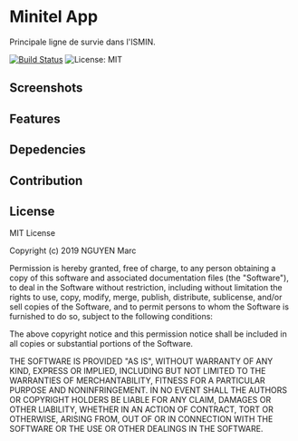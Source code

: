 # Minitel App

Principale ligne de survie dans l'ISMIN.

[![Build Status](https://img.shields.io/gitlab/pipeline/Darkness4/minitel-app.svg?style=flat-square)](https://gitlab.com/Darkness4/minitel-app/pipelines)
![License: MIT](https://img.shields.io/github/license/Darkness4/minitel-app.svg?style=flat-square)

## Screenshots

## Features

## Depedencies

## Contribution

## License

MIT License

Copyright (c) 2019 NGUYEN Marc

Permission is hereby granted, free of charge, to any person obtaining a copy
of this software and associated documentation files (the "Software"), to deal
in the Software without restriction, including without limitation the rights
to use, copy, modify, merge, publish, distribute, sublicense, and/or sell
copies of the Software, and to permit persons to whom the Software is
furnished to do so, subject to the following conditions:

The above copyright notice and this permission notice shall be included in all
copies or substantial portions of the Software.

THE SOFTWARE IS PROVIDED "AS IS", WITHOUT WARRANTY OF ANY KIND, EXPRESS OR
IMPLIED, INCLUDING BUT NOT LIMITED TO THE WARRANTIES OF MERCHANTABILITY,
FITNESS FOR A PARTICULAR PURPOSE AND NONINFRINGEMENT. IN NO EVENT SHALL THE
AUTHORS OR COPYRIGHT HOLDERS BE LIABLE FOR ANY CLAIM, DAMAGES OR OTHER
LIABILITY, WHETHER IN AN ACTION OF CONTRACT, TORT OR OTHERWISE, ARISING FROM,
OUT OF OR IN CONNECTION WITH THE SOFTWARE OR THE USE OR OTHER DEALINGS IN THE
SOFTWARE.
